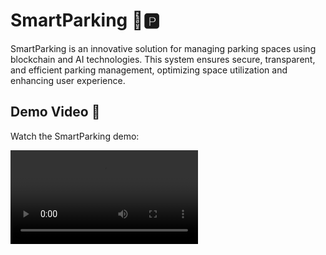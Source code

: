 # SmartParking 🚗🅿️

SmartParking is an innovative solution for managing parking spaces using blockchain and AI technologies. This system ensures secure, transparent, and efficient parking management, optimizing space utilization and enhancing user experience.

## Demo Video 🎥

Watch the SmartParking demo:

![SmartParking Demo](./video/smartparking_demo.mp4)
